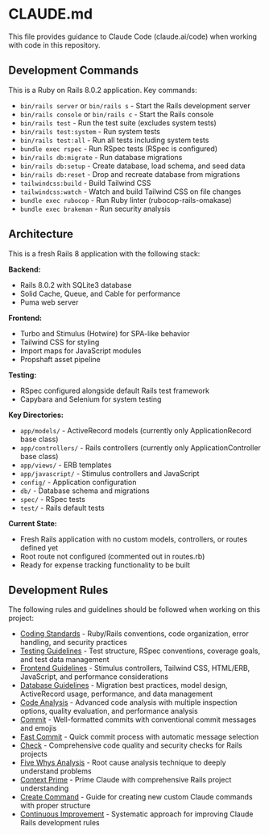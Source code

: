 # CLAUDE.md

This file provides guidance to Claude Code (claude.ai/code) when working with code in this repository.

## Development Commands

This is a Ruby on Rails 8.0.2 application. Key commands:

- `bin/rails server` or `bin/rails s` - Start the Rails development server
- `bin/rails console` or `bin/rails c` - Start the Rails console
- `bin/rails test` - Run the test suite (excludes system tests)
- `bin/rails test:system` - Run system tests
- `bin/rails test:all` - Run all tests including system tests
- `bundle exec rspec` - Run RSpec tests (RSpec is configured)
- `bin/rails db:migrate` - Run database migrations
- `bin/rails db:setup` - Create database, load schema, and seed data
- `bin/rails db:reset` - Drop and recreate database from migrations
- `tailwindcss:build` - Build Tailwind CSS
- `tailwindcss:watch` - Watch and build Tailwind CSS on file changes
- `bundle exec rubocop` - Run Ruby linter (rubocop-rails-omakase)
- `bundle exec brakeman` - Run security analysis

## Architecture

This is a fresh Rails 8 application with the following stack:

**Backend:**
- Rails 8.0.2 with SQLite3 database
- Solid Cache, Queue, and Cable for performance
- Puma web server

**Frontend:**
- Turbo and Stimulus (Hotwire) for SPA-like behavior
- Tailwind CSS for styling
- Import maps for JavaScript modules
- Propshaft asset pipeline

**Testing:**
- RSpec configured alongside default Rails test framework
- Capybara and Selenium for system testing

**Key Directories:**
- `app/models/` - ActiveRecord models (currently only ApplicationRecord base class)
- `app/controllers/` - Rails controllers (currently only ApplicationController base class)
- `app/views/` - ERB templates
- `app/javascript/` - Stimulus controllers and JavaScript
- `config/` - Application configuration
- `db/` - Database schema and migrations
- `spec/` - RSpec tests
- `test/` - Rails default tests

**Current State:**
- Fresh Rails application with no custom models, controllers, or routes defined yet
- Root route not configured (commented out in routes.rb)
- Ready for expense tracking functionality to be built

## Development Rules

The following rules and guidelines should be followed when working on this project:

- [Coding Standards](rules/coding-standards.md) - Ruby/Rails conventions, code organization, error handling, and security practices
- [Testing Guidelines](rules/testing.md) - Test structure, RSpec conventions, coverage goals, and test data management
- [Frontend Guidelines](rules/frontend.md) - Stimulus controllers, Tailwind CSS, HTML/ERB, JavaScript, and performance considerations
- [Database Guidelines](rules/database.md) - Migration best practices, model design, ActiveRecord usage, performance, and data management
- [Code Analysis](rules/code-analysis.md) - Advanced code analysis with multiple inspection options, quality evaluation, and performance analysis
- [Commit](rules/commit.md) - Well-formatted commits with conventional commit messages and emojis
- [Fast Commit](rules/commit-fast.md) - Quick commit process with automatic message selection
- [Check](rules/check.md) - Comprehensive code quality and security checks for Rails projects
- [Five Whys Analysis](rules/five.md) - Root cause analysis technique to deeply understand problems
- [Context Prime](rules/context-prime.md) - Prime Claude with comprehensive Rails project understanding
- [Create Command](rules/create-command.md) - Guide for creating new custom Claude commands with proper structure
- [Continuous Improvement](rules/continuous-improvement.md) - Systematic approach for improving Claude Rails development rules